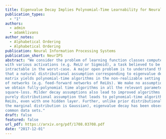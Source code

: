 ```yaml
---
title: Eigenvalue Decay Implies Polynomial-Time Learnability for Neural Networks
publication_types:
  - "1"
authors:
  - admin
  - adamklivans
author_notes:
  - Alphabetical Ordering
  - Alphabetical Ordering
publication: Neural Information Processing Systems
publication_short: NeurIPS
abstract: "We consider the problem of learning function classes computed by neural networks
with various activations (e.g. ReLU or Sigmoid), a task believed to be computationally
intractable in the worst-case. A major open problem is to understand the minimal assumptions under which these classes admit provably efficient algorithms. In this work we show
that a natural distributional assumption corresponding to eigenvalue decay of the Gram
matrix yields polynomial-time algorithms in the non-realizable setting for expressive classes
of networks (e.g. feed-forward networks of ReLUs). We make no assumptions on the structure of the network or the labels. Given sufficiently-strong polynomial eigenvalue decay,
we obtain fully-polynomial time algorithms in all the relevant parameters with respect to
square-loss. Milder decay assumptions also lead to improved algorithms. This is the first
purely distributional assumption that leads to polynomial-time algorithms for networks of
ReLUs, even with one hidden layer. Further, unlike prior distributional assumptions (e.g.,
the marginal distribution is Gaussian), eigenvalue decay has been observed in practice on
common data sets."
draft: false
featured: false
url_pdf: https://arxiv.org/pdf/1708.03708.pdf
date: "2017-12-01"
---
```

